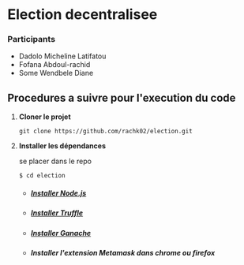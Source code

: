 # Election decentralisee
### Participants
- Dadolo Micheline Latifatou
- Fofana Abdoul-rachid
- Some Wendbele Diane

## Procedures a suivre pour l'execution du code 

1. **Cloner le projet**
   ```
   git clone https://github.com/rachk02/election.git
   ```
2. **Installer les dépendances**
    
    se placer dans le repo
    ``` 
    $ cd election
    ```
    * ##### [Installer Node.js](https://github.com/Schniz/fnm#using-a-script-macoslinux)
    * ##### [Installer Truffle](https://trufflesuite.com/docs/truffle/how-to/install/)
    * ##### [Installer Ganache](https://trufflesuite.com/ganache/)
    * ##### Installer l'extension Metamask dans chrome ou firefox
    
